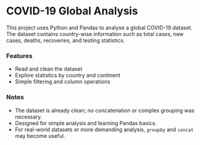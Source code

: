 # COVID-19 Global Analysis

This project uses Python and Pandas to analyse a global COVID-19 dataset. The dataset contains country-wise information such as total cases, new cases, deaths, recoveries, and testing statistics.

### Features
- Read and clean the dataset
- Explore statistics by country and continent
- Simple filtering and column operations

### Notes
- The dataset is already clean; no concatenation or complex grouping was necessary.
- Designed for simple analysis and learning Pandas basics.
- For real-world datasets or more demanding analysis, `groupby` and `concat` may become useful.
